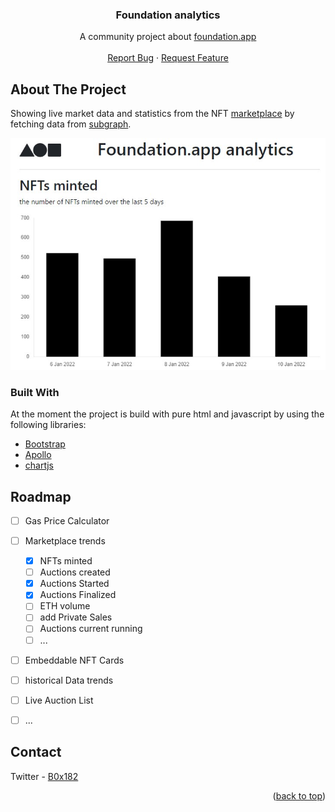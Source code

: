 <div id="top"></div>

<h3 align="center">Foundation analytics</h3>

  <p align="center">
    A community project about <a href="https://foundation.app/" target="_blank">foundation.app</a><br>
    <br />
    <a href="https://github.com/B0x182/fndanalytics/issues">Report Bug</a>
    ·
    <a href="https://github.com/B0x182/fndanalytics/issues">Request Feature</a>
  </p>
</div>

<!-- ABOUT THE PROJECT -->
## About The Project

Showing live market data and statistics from the NFT
<a href="https://etherscan.io/address/0xcDA72070E455bb31C7690a170224Ce43623d0B6f" target="_blank">marketplace</a> by fetching data from 
<a href="https://thegraph.com/hosted-service/subgraph/f8n/fnd" target="_blank">subgraph</a>.

<img src="images/screen_1.jpg">

### Built With

At the moment the project is build with pure html and javascript by using the following libraries:


* [Bootstrap](https://getbootstrap.com)
* [Apollo](https://www.apollographql.com/)
* [chartjs](https://www.chartjs.org/)

<!-- ROADMAP -->
## Roadmap

- [ ] Gas Price Calculator
- [ ] Marketplace trends 
  - [x]	NFTs minted
  - [ ]	Auctions created
  - [x]	Auctions Started 
  - [x]	Auctions Finalized
  - [ ]	ETH volume
  - [ ]	add Private Sales
  - [ ]	Auctions current running
  - [ ] ...
- [ ] Embeddable NFT Cards
- [ ] historical Data trends
- [ ] Live Auction List 
- [ ] ...


<!-- CONTACT -->
## Contact

Twitter - [B0x182](https://twitter.com/B0x182) 

<p align="right">(<a href="#top">back to top</a>)</p>
